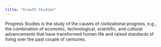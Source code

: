 ```yaml
---
title: "Growth Studies"
---
```


Progress Studies is the study of the causes of civilizational progress, e.g., the combination of economic, technological, scientific, and cultural advancements that have transformed human life and raised standards of living over the past couple of centuries.
